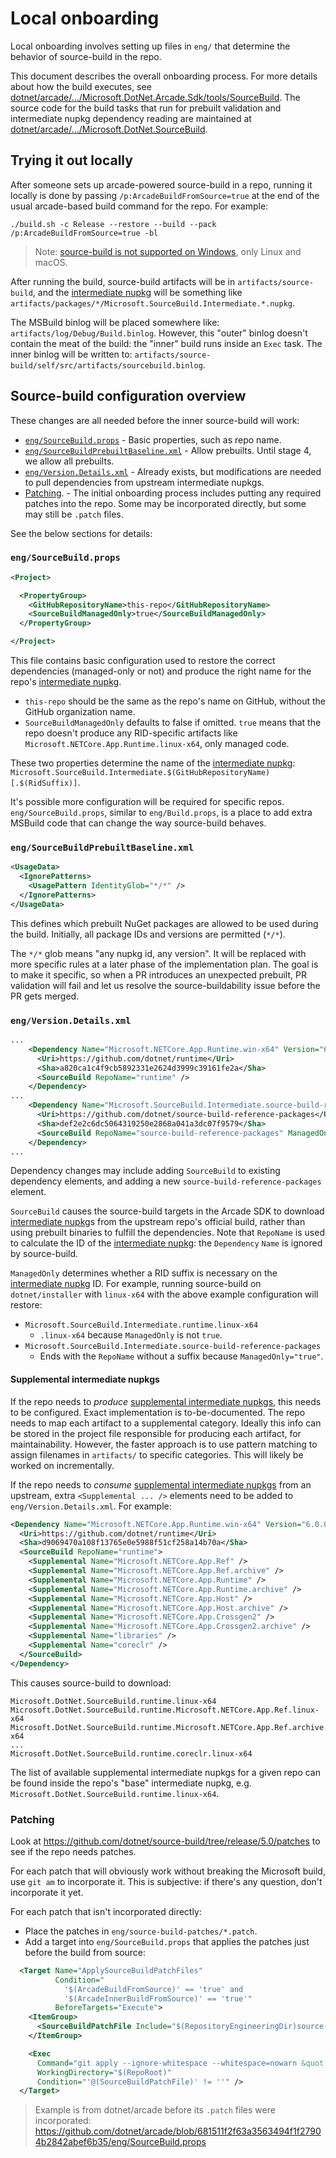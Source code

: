 # Local onboarding

Local onboarding involves setting up files in `eng/` that determine the behavior
of source-build in the repo.

This document describes the overall onboarding process. For more details about
how the build executes, see
[dotnet/arcade/.../Microsoft.DotNet.Arcade.Sdk/tools/SourceBuild](https://github.com/dotnet/arcade/tree/master/src/Microsoft.DotNet.Arcade.Sdk/tools/SourceBuild).
The source code for the build tasks that run for prebuilt validation and
intermediate nupkg dependency reading are maintained at
[dotnet/arcade/.../Microsoft.DotNet.SourceBuild](https://github.com/dotnet/arcade/tree/master/src/Microsoft.DotNet.SourceBuild).

## Trying it out locally

After someone sets up arcade-powered source-build in a repo, running it locally
is done by passing `/p:ArcadeBuildFromSource=true` at the end of the usual
arcade-based build command for the repo. For example:

```
./build.sh -c Release --restore --build --pack /p:ArcadeBuildFromSource=true -bl
```

> Note: [source-build is not supported on
> Windows](https://github.com/dotnet/source-build/issues/1190), only Linux and
> macOS.

After running the build, source-build artifacts will be in
`artifacts/source-build`, and the [intermediate nupkg] will be something like
`artifacts/packages/*/Microsoft.SourceBuild.Intermediate.*.nupkg`.

The MSBuild binlog will be placed somewhere like:
`artifacts/log/Debug/Build.binlog`. However, this "outer" binlog doesn't contain
the meat of the build: the "inner" build runs inside an `Exec` task. The inner
binlog will be written to:
`artifacts/source-build/self/src/artifacts/sourcebuild.binlog`.

## Source-build configuration overview

These changes are all needed before the inner source-build will work:

* [`eng/SourceBuild.props`](#engsourcebuildprops) - Basic properties, such as
  repo name.
* [`eng/SourceBuildPrebuiltBaseline.xml`](#engsourcebuildprebuiltbaselinexml) -
  Allow prebuilts. Until stage 4, we allow all prebuilts.
* [`eng/Version.Details.xml`](#engversiondetailsxml) - Already exists, but
  modifications are needed to pull dependencies from upstream intermediate
  nupkgs.
* [Patching](#patching). - The initial onboarding process includes putting any
  required patches into the repo. Some may be incorporated directly, but some
  may still be `.patch` files.

See the below sections for details:

### `eng/SourceBuild.props`

```xml
<Project>

  <PropertyGroup>
    <GitHubRepositoryName>this-repo</GitHubRepositoryName>
    <SourceBuildManagedOnly>true</SourceBuildManagedOnly>
  </PropertyGroup>

</Project>
```

This file contains basic configuration used to restore the correct dependencies
(managed-only or not) and produce the right name for the repo's [intermediate
nupkg].

* `this-repo` should be the same as the repo's name on GitHub, without the
  GitHub organization name.
* `SourceBuildManagedOnly` defaults to false if omitted. `true` means that the
  repo doesn't produce any RID-specific artifacts like
  `Microsoft.NETCore.App.Runtime.linux-x64`, only managed code.

These two properties determine the name of the [intermediate nupkg]:
`Microsoft.SourceBuild.Intermediate.$(GitHubRepositoryName)[.$(RidSuffix)]`.

It's possible more configuration will be required for specific repos.
`eng/SourceBuild.props`, similar to `eng/Build.props`, is a place to add extra
MSBuild code that can change the way source-build behaves.

### `eng/SourceBuildPrebuiltBaseline.xml`

```xml
<UsageData>
  <IgnorePatterns>
    <UsagePattern IdentityGlob="*/*" />
  </IgnorePatterns>
</UsageData>
```

This defines which prebuilt NuGet packages are allowed to be used during the
build. Initially, all package IDs and versions are permitted (`*/*`).

The `*/*` glob means "any nupkg id, any version". It will be replaced with more
specific rules at a later phase of the implementation plan. The goal is to make
it specific, so when a PR introduces an unexpected prebuilt, PR validation will
fail and let us resolve the source-buildability issue before the PR gets merged.

### `eng/Version.Details.xml`

```xml
...
    <Dependency Name="Microsoft.NETCore.App.Runtime.win-x64" Version="6.0.0-alpha.1.20468.7" CoherentParentDependency="Microsoft.NET.Sdk">
      <Uri>https://github.com/dotnet/runtime</Uri>
      <Sha>a820ca1c4f9cb5892331e2624d3999c39161fe2a</Sha>
      <SourceBuild RepoName="runtime" />
    </Dependency>
...
    <Dependency Name="Microsoft.SourceBuild.Intermediate.source-build-reference-packages" Version="5.0.0-alpha.1.20473.1">
      <Uri>https://github.com/dotnet/source-build-reference-packages</Uri>
      <Sha>def2e2c6dc5064319250e2868a041a3dc07f9579</Sha>
      <SourceBuild RepoName="source-build-reference-packages" ManagedOnly="true" />
    </Dependency>
...
```

Dependency changes may include adding `SourceBuild` to existing dependency
elements, and adding a new `source-build-reference-packages` element.

`SourceBuild` causes the source-build targets in the Arcade SDK to download
[intermediate nupkg]s from the upstream repo's official build, rather than using
prebuilt binaries to fulfill the dependencies. Note that `RepoName` is used to
calculate the ID of the [intermediate nupkg]: the `Dependency` `Name` is
ignored by source-build.

`ManagedOnly` determines whether a RID suffix is necessary on the [intermediate
nupkg] ID. For example, running source-build on `dotnet/installer` with
`linux-x64` with the above example configuration will restore:

* `Microsoft.SourceBuild.Intermediate.runtime.linux-x64`
  * `.linux-x64` because `ManagedOnly` is not `true`.
* `Microsoft.SourceBuild.Intermediate.source-build-reference-packages`
  * Ends with the `RepoName` without a suffix because `ManagedOnly="true"`.

#### Supplemental intermediate nupkgs

If the repo needs to *produce* [supplemental intermediate nupkgs], this needs to
be configured. Exact implementation is to-be-documented. The repo needs to map
each artifact to a supplemental category. Ideally this info can be stored in the
project file responsible for producing each artifact, for maintainability.
However, the faster approach is to use pattern matching to assign filenames in
`artifacts/` to specific categories. This will likely be worked on
incrementally.

If the repo needs to *consume* [supplemental intermediate nupkgs] from an
upstream, extra `<Supplemental ... />` elements need to be added to
`eng/Version.Details.xml`. For example:

```xml
<Dependency Name="Microsoft.NETCore.App.Runtime.win-x64" Version="6.0.0">
  <Uri>https://github.com/dotnet/runtime</Uri>
  <Sha>d9069470a108f13765e0e5988f51cf258a14b70a</Sha>
  <SourceBuild RepoName="runtime">
    <Supplemental Name="Microsoft.NETCore.App.Ref" />
    <Supplemental Name="Microsoft.NETCore.App.Ref.archive" />
    <Supplemental Name="Microsoft.NETCore.App.Runtime" />
    <Supplemental Name="Microsoft.NETCore.App.Runtime.archive" />
    <Supplemental Name="Microsoft.NETCore.App.Host" />
    <Supplemental Name="Microsoft.NETCore.App.Host.archive" />
    <Supplemental Name="Microsoft.NETCore.App.Crossgen2" />
    <Supplemental Name="Microsoft.NETCore.App.Crossgen2.archive" />
    <Supplemental Name="libraries" />
    <Supplemental Name="coreclr" />
  </SourceBuild>
</Dependency>
```

This causes source-build to download:

```
Microsoft.DotNet.SourceBuild.runtime.linux-x64
Microsoft.DotNet.SourceBuild.runtime.Microsoft.NETCore.App.Ref.linux-x64
Microsoft.DotNet.SourceBuild.runtime.Microsoft.NETCore.App.Ref.archive.linux-x64
...
Microsoft.DotNet.SourceBuild.runtime.coreclr.linux-x64
```

The list of available supplemental intermediate nupkgs for a given repo can be
found inside the repo's "base" intermediate nupkg, e.g.
`Microsoft.DotNet.SourceBuild.runtime.linux-x64`.

### Patching

Look at <https://github.com/dotnet/source-build/tree/release/5.0/patches> to
see if the repo needs patches.

For each patch that will obviously work without breaking the Microsoft build,
use `git am` to incorporate it. This is subjective: if there's any question,
don't incorporate it yet.

For each patch that isn't incorporated directly:
* Place the patches in `eng/source-build-patches/*.patch`.
* Add a target into `eng/SourceBuild.props` that applies the patches just before
  the build from source:

```xml
  <Target Name="ApplySourceBuildPatchFiles"
          Condition="
            '$(ArcadeBuildFromSource)' == 'true' and
            '$(ArcadeInnerBuildFromSource)' == 'true'"
          BeforeTargets="Execute">
    <ItemGroup>
      <SourceBuildPatchFile Include="$(RepositoryEngineeringDir)source-build-patches\*.patch" />
    </ItemGroup>

    <Exec
      Command="git apply --ignore-whitespace --whitespace=nowarn &quot;%(SourceBuildPatchFile.FullPath)&quot;"
      WorkingDirectory="$(RepoRoot)"
      Condition="'@(SourceBuildPatchFile)' != ''" />
  </Target>
```

> Example is from dotnet/arcade before its `.patch` files were incorporated:
<https://github.com/dotnet/arcade/blob/681511f2f63a3563494f1f27904b2842abef6b35/eng/SourceBuild.props>


[intermediate nupkg]: https://github.com/dotnet/source-build/blob/master/Documentation/planning/arcade-powered-source-build/intermediate-nupkg.md
[supplemental intermediate nupkgs]: https://github.com/dotnet/source-build/blob/master/Documentation/planning/arcade-powered-source-build/intermediate-nupkg.md#too-large